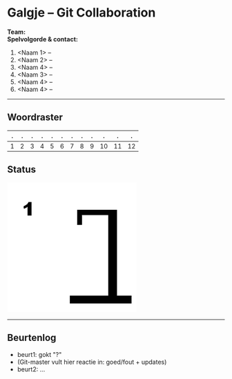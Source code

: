 # Galgje – Git Collaboration

**Team:** <ducks>  
**Spelvolgorde & contact:**
1. <Naam 1> – <Benthe>
2. <Naam 2> – <Noah>
3. <Naam 4> – <Cady>
3. <Naam 3> – <Oscar>
4. <Naam 4> – <Niklas>
5. <Naam 4> – <Sven>

---

## Woordraster
<!-- Pas het aantal kolommen aan aan de woordlengte -->
| . | . | . | . | . | . | . | . | . | . | . | . |
| - | - | - | - | - | - | - | - | - | - | - | - |
| 1 | 2 | 3 | 4 | 5 | 6 | 7 | 8 | 9 | 10 | 11 | 12 |

## Status
![status](images/1.png)

---

## Beurtenlog
- beurt1: <Naam> gokt "?"
- (Git-master vult hier reactie in: goed/fout + updates)
- beurt2: ...